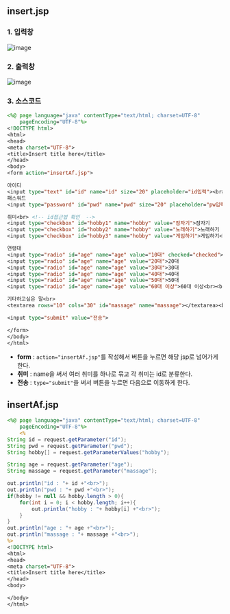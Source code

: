 ## insert.jsp

### 1. 입력창
![image](https://user-images.githubusercontent.com/63652571/168720833-b50f5bfd-873d-47b0-b181-9baa8e662698.png)  
### 2. 출력창 
![image](https://user-images.githubusercontent.com/63652571/168720857-2576e904-fdf1-4b76-82d4-9320efba2a12.png)

### 3. 소스코드
```jsp
<%@ page language="java" contentType="text/html; charset=UTF-8"
    pageEncoding="UTF-8"%>
<!DOCTYPE html>
<html>
<head>
<meta charset="UTF-8">
<title>Insert title here</title>
</head>
<body>
<form action="insertAf.jsp">

아이디　
<input type="text" id="id" name="id" size="20" placeholder="id입력"><br>
패스워드
<input type="password" id="pwd" name="pwd" size="20" placeholder="pw입력"><br><br>

취미<br> <!-- id접근법 확인  -->
<input type="checkbox" id="hobby1" name="hobby" value="잠자기">잠자기
<input type="checkbox" id="hobby2" name="hobby" value="노래하기">노래하기
<input type="checkbox" id="hobby3" name="hobby" value="게임하기">게임하기<br><br>

연령대
<input type="radio" id="age" name="age" value="10대" checked="checked">10대
<input type="radio" id="age" name="age" value="20대">20대
<input type="radio" id="age" name="age" value="30대">30대
<input type="radio" id="age" name="age" value="40대">40대
<input type="radio" id="age" name="age" value="50대">50대
<input type="radio" id="age" name="age" value="60대 이상">60대 이상<br><br>

기타하고싶은 말<br>
<textarea rows="10" cols="30" id="massage" name="massage"></textarea><br>

<input type="submit" value="전송">

</form> 
</body>
</html>
```  
- **form** : ```action="insertAf.jsp"```를 작성해서 버튼을 누르면 해당 jsp로 넘어가게 한다.
- **취미** : name을 써서 여러 취미를 하나로 묶고 각 취미는 id로 분류한다.  
- **전송** : ```type="submit"```을 써서 버튼을 누르면 다음으로 이동하게 한다.

## insertAf.jsp
```jsp
<%@ page language="java" contentType="text/html; charset=UTF-8"
    pageEncoding="UTF-8"%>
    <%
String id = request.getParameter("id");
String pwd = request.getParameter("pwd");
String hobby[] = request.getParameterValues("hobby");

String age = request.getParameter("age");
String massage = request.getParameter("massage");

out.println("id : "+ id +"<br>");
out.println("pwd : "+ pwd +"<br>");
if(hobby != null && hobby.length > 0){
	for(int i = 0; i < hobby.length; i++){
		out.println("hobby : "+ hobby[i] +"<br>");
	}
}
out.println("age : "+ age +"<br>");
out.println("massage : "+ massage +"<br>");
%>    
<!DOCTYPE html>
<html>
<head>
<meta charset="UTF-8">
<title>Insert title here</title>
</head>
<body>

</body>
</html>
```
